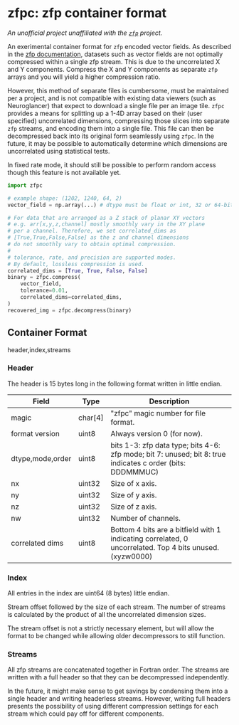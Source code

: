 # zfpc: zfp container format

_An unofficial project unaffiliated with the [`zfp`](https://github.com/LLNL/zfp/) project._

An exerimental container format for `zfp` encoded vector fields. As described in the [zfp documentation](https://zfp.readthedocs.io/en/latest/faq.html#q-vfields), datasets such as vector fields are not optimally compressed within a single zfp stream. This is due to the uncorrelated X and Y components. Compress the X and Y components as separate `zfp` arrays and you will yield a higher compression ratio.

However, this method of separate files is cumbersome, must be maintained per a project, and is not compatible with existing data viewers (such as Neuroglancer) that expect to download a single file per an image tile. `zfpc` provides a means for splitting up a 1-4D array based on their (user specified) uncorrelated dimensions, compressing those slices into separate `zfp` streams, and encoding them into a single file. This file can then be decompressed back into its original form seamlessly using `zfpc`. In the future, it may be possible to automatically determine which dimensions are uncorrelated using statistical tests.

In fixed rate mode, it should still be possible to perform random access though this feature is not available yet.

```python
import zfpc

# example shape: (1202, 1240, 64, 2)
vector_field = np.array(...) # dtype must be float or int, 32 or 64-bit

# For data that are arranged as a Z stack of planar XY vectors
# e.g. arr[x,y,z,channel] mostly smoothly vary in the XY plane
# per a channel. Therefore, we set correlated_dims as 
# [True,True,False,False] as the z and channel dimensions
# do not smoothly vary to obtain optimal compression.
#
# tolerance, rate, and precision are supported modes.
# By default, lossless compression is used.
correlated_dims = [True, True, False, False]
binary = zfpc.compress(
	vector_field, 
	tolerance=0.01,
	correlated_dims=correlated_dims,
)
recovered_img = zfpc.decompress(binary)
```

## Container Format

header,index,streams

### Header

The header is 15 bytes long in the following format written in little endian.

| Field             | Type    | Description                                                                                              |
|-------------------|---------|----------------------------------------------------------------------------------------------------------|
| magic             | char[4] | "zfpc" magic number for file format.                                                                     |
| format version    | uint8   | Always version 0 (for now).                                                                              |
| dtype,mode,order  | uint8   | bits 1-3: zfp data type; bits 4-6: zfp mode; bit 7: unused; bit 8: true indicates c order (bits: DDDMMMUC)                          |
| nx                | uint32  | Size of x axis.                                                                                          |
| ny                | uint32  | Size of y axis.                                                                                          |
| nz                | uint32  | Size of z axis.                                                                                          |
| nw                | uint32  | Number of channels.                                                                                      |
| correlated dims   | uint8   | Bottom 4 bits are a bitfield with 1 indicating correlated, 0 uncorrelated. Top 4 bits unused. (xyzw0000) |

### Index

All entries in the index are uint64 (8 bytes) little endian.

Stream offset followed by the size of each stream. The number of streams is calculated by the product of all the uncorrelated dimension sizes.

The stream offset is not a strictly necessary element, but will allow the format to be changed while allowing older decompressors to still function.

### Streams

All zfp streams are concatenated together in Fortran order. The streams are written with a full header so that they can be decompressed independently. 

In the future, it might make sense to get savings by condensing them into a single header and writing headerless streams. However, writing full headers presents the possibility of using different compression settings for each stream which could pay off for different components.
